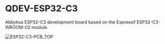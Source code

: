 # QDEV-ESP32-C3
Abbykus ESP32-C3 development board based on the Espressif ESP32-C3-WROOM-02 module.

![ESP32-C3-PCB_TOP](https://user-images.githubusercontent.com/99380815/153696503-9518ebad-dec4-4470-8a71-7843a9603819.png)


